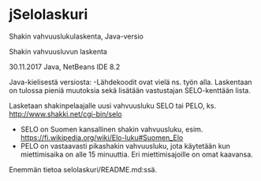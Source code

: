 # jSelolaskuri
Shakin vahvuuslukulaskenta, Java-versio

Shakin vahvuusluvun laskenta

30.11.2017 Java, NetBeans IDE 8.2

Java-kielisestä versiosta:
-Lähdekoodit ovat vielä ns. työn alla. Laskentaan on tulossa pieniä muutoksia sekä lisätään vastustajan SELO-kenttään lista.

Lasketaan shakinpelaajalle uusi vahvuusluku SELO tai PELO, ks. http://www.shakki.net/cgi-bin/selo
- SELO on Suomen kansallinen shakin vahvuusluku, esim. https://fi.wikipedia.org/wiki/Elo-luku#Suomen_Elo
- PELO on vastaavasti pikashakin vahvuusluku, jota käytetään kun miettimisaika on alle 15 minuuttia. Eri miettimisajoille on omat kaavansa.

Enemmän tietoa selolaskuri/README.md:ssä.
